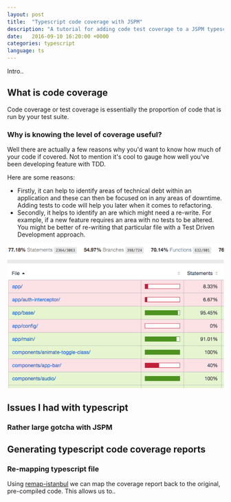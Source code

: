 ```yaml
---
layout: post
title:  "Typescript code coverage with JSPM"
description: "A tutorial for adding code test coverage to a JSPM typescript project with Karma"
date:   2016-09-10 16:20:00 +0000
categories: typescript
language: ts
---
```


Intro..

## What is code coverage

Code coverage or test coverage is essentially the proportion of code that is run by your test suite.

### Why is knowing the level of coverage useful?

Well there are actually a few reasons why you'd want to know how much of your code if covered. Not to mention it's cool to gauge how well you've been developing feature with TDD.

Here are some reasons:

- Firstly, it can help to identify areas of technical debt within an application and these can then be focused on in any areas of downtime. Adding tests to code will help you later when it comes to refactoring.
- Secondly, it helps to identify an are which might need a re-write. For example, if a new feature requires an area with no tests to be altered. You might be better of re-writing that particular file with a Test Driven Development approach.

![Typescript code coverage html report example](/images/typescript-code-coverage-example.png)



## Issues I had with typescript

### Rather large gotcha with JSPM



## Generating typescript code coverage reports

### Re-mapping typescript file

Using [remap-istanbul][remap-istanbul] we can map the coverage report back to the original, pre-compiled code. This allows us to..


[remap-istanbul]: [https://github.com/SitePen/remap-istanbul]
